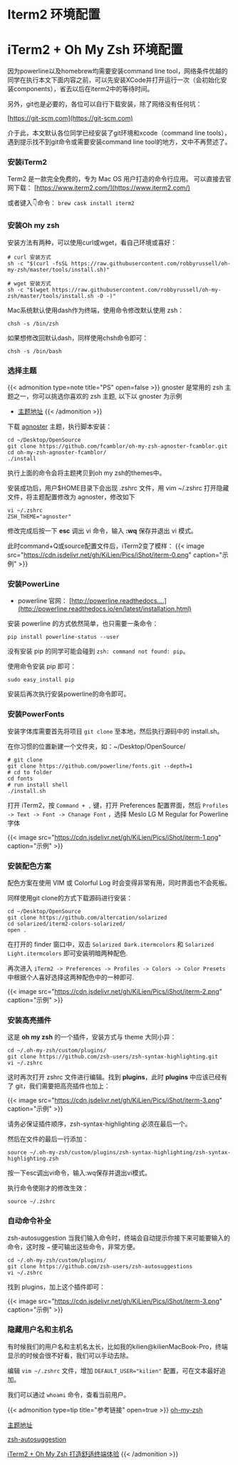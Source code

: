 # Iterm2 环境配置

# iTerm2 + Oh My Zsh 环境配置


因为powerline以及homebrew均需要安装command line tool，网络条件优越的同学在执行本文下面内容之前，可以先安装XCode并打开运行一次（会初始化安装components），省去以后在iterm2中的等待时间。

另外，git也是必要的，各位可以自行下载安装，除了网络没有任何坑：

[https://git-scm.com](https://git-scm.com)

介于此，本文默认各位同学已经安装了git环境和xcode（command line tools），遇到提示找不到git命令或需要安装command line tool的地方，文中不再赘述了。

### 安装iTerm2
Term2 是一款完全免费的，专为 Mac OS 用户打造的命令行应用。
可以直接去官网下载： [https://www.iterm2.com/](https://www.iterm2.com/)

或者键入👇命令：
```brew cask install iterm2```

### 安装Oh my zsh

安装方法有两种，可以使用curl或wget，看自己环境或喜好：

```
# curl 安装方式
sh -c "$(curl -fsSL https://raw.githubusercontent.com/robbyrussell/oh-my-zsh/master/tools/install.sh)"
```

```
# wget 安装方式
sh -c "$(wget https://raw.githubusercontent.com/robbyrussell/oh-my-zsh/master/tools/install.sh -O -)"
```

Mac系统默认使用dash作为终端，使用命令修改默认使用 zsh：

```
chsh -s /bin/zsh
```

如果想修改回默认dash，同样使用chsh命令即可：

```
chsh -s /bin/bash
```

### 选择主题
{{< admonition type=note title="PS" open=false >}}
gnoster 是常用的 zsh 主题之一，你可以挑选你喜欢的 zsh 主题, 以下以 gnoster 为示例
* [主题地址](https://github.com/robbyrussell/oh-my-zsh/wiki/Themes)
{{< /admonition >}}

下载 [agnoster](https://github.com/fcamblor/oh-my-zsh-agnoster-fcamblor) 主题，执行脚本安装：

```
cd ~/Desktop/OpenSource
git clone https://github.com/fcamblor/oh-my-zsh-agnoster-fcamblor.git
cd oh-my-zsh-agnoster-fcamblor/
./install
```

执行上面的命令会将主题拷贝到oh my zsh的themes中。

安装成功后，用户$HOME目录下会出现 .zshrc 文件，用 vim ~/.zshrc 打开隐藏文件，将主题配置修改为 agnoster，修改如下

```
vi ~/.zshrc
ZSH_THEME="agnoster"
```

修改完成后按一下 **esc** 调出 vi 命令，输入 **:wq** 保存并退出 vi 模式。

此时command+Q或source配置文件后，iTerm2变了模样：
{{< image src="https://cdn.jsdelivr.net/gh/KiLien/Pics/iShot/iterm-0.png" caption="示例" >}}

### 安装PowerLine

* powerline 官网： [http://powerline.readthedocs....](http://powerline.readthedocs.io/en/latest/installation.html)

安装 powerline 的方式依然简单，也只需要一条命令：

```
pip install powerline-status --user
```

没有安装 pip 的同学可能会碰到 `zsh: command not found: pip`。

使用命令安装 pip 即可：

```
sudo easy_install pip
```

安装后再次执行安装powerline的命令即可。

### 安装PowerFonts

安装字体库需要首先将项目 `git clone` 至本地，然后执行源码中的 install.sh。

在你习惯的位置新建一个文件夹，如：~/Desktop/OpenSource/

```
# git clone
git clone https://github.com/powerline/fonts.git --depth=1
# cd to folder
cd fonts
# run install shell
./install.sh
```

打开 iTerm2，按 `Command + ,` 键，打开 Preferences 配置界面，然后 `Profiles -> Text -> Font -> Chanage Font` ，选择 Meslo LG M Regular for Powerline 字体

{{< image src="https://cdn.jsdelivr.net/gh/KiLien/Pics/iShot/iterm-1.png" caption="示例" >}}


### 安装配色方案

配色方案在使用 VIM 或 Colorful Log 时会变得非常有用，同时界面也不会死板。

同样使用git clone的方式下载源码进行安装：

```
cd ~/Desktop/OpenSource
git clone https://github.com/altercation/solarized
cd solarized/iterm2-colors-solarized/
open .
```

在打开的 finder 窗口中，双击 `Solarized Dark.itermcolors` 和 `Solarized Light.itermcolors` 即可安装明暗两种配色.

再次进入 `iTerm2 -> Preferences -> Profiles -> Colors -> Color Presets` 中根据个人喜好选择这两种配色中的一种即可.

{{< image src="https://cdn.jsdelivr.net/gh/KiLien/Pics/iShot/iterm-2.png" caption="示例" >}}

### 安装高亮插件

这是 **oh my zsh** 的一个插件，安装方式与 theme 大同小异：

```
cd ~/.oh-my-zsh/custom/plugins/
git clone https://github.com/zsh-users/zsh-syntax-highlighting.git
vi ~/.zshrc
```

这时再次打开 zshrc 文件进行编辑。找到 **plugins**，此时 **plugins** 中应该已经有了 git，我们需要把高亮插件也加上：

{{< image src="https://cdn.jsdelivr.net/gh/KiLien/Pics/iShot/iterm-3.png" caption="示例" >}}

请务必保证插件顺序，zsh-syntax-highlighting 必须在最后一个。

然后在文件的最后一行添加：
```
source ~/.oh-my-zsh/custom/plugins/zsh-syntax-highlighting/zsh-syntax-highlighting.zsh
```
按一下esc调出vi命令，输入:wq保存并退出vi模式。

执行命令使刚才的修改生效：

```
source ~/.zshrc
```

### 自动命令补全

zsh-autosuggestion 当我们输入命令时，终端会自动提示你接下来可能要输入的命令，这时按 `→` 便可输出这些命令，非常方便。

```
cd ~/.oh-my-zsh/custom/plugins/
git clone https://github.com/zsh-users/zsh-autosuggestions
vi ~/.zshrc
```

找到 plugins，加上这个插件即可：

{{< image src="https://cdn.jsdelivr.net/gh/KiLien/Pics/iShot/iterm-3.png" caption="示例" >}}

### 隐藏用户名和主机名
有时候我们的用户名和主机名太长，比如我的kilien@kilienMacBook-Pro，终端显示的时候会很不好看，我们可以手动去除。

编辑 `vim ~/.zshrc` 文件，增加 `DEFAULT_USER="kilien"` 配置，可在文本最好追加。

我们可以通过 `whoami` 命令，查看当前用户。


{{< admonition type=tip title="参考链接" open=true >}}
[oh-my-zsh](https://github.com/robbyrussell/oh-my-zsh)

[主题地址](https://github.com/ohmyzsh/ohmyzsh/wiki/Themes)

[zsh-autosuggestion](https://github.com/sirius1024/iterm2-with-oh-my-zsh)

[iTerm2 + Oh My Zsh 打造舒适终端体验](https://segmentfault.com/a/1190000014992947)
{{< /admonition >}}

